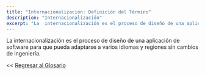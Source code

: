 ```yaml
---
title: "Internacionalización: Definición del Término"
description: "Internacionalización"
excerpt: "La  internacionalización es el proceso de diseño de una aplicación de software para que pueda adaptarse a varios idiomas y regiones sin cambios de ingeniería."
---
```


La  internacionalización es el proceso de diseño de una aplicación de software para que pueda adaptarse a varios idiomas y regiones sin cambios de ingeniería.

<< [Regresar al Glosario](https://ciberninjas.com/glosario/)